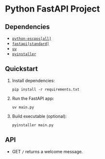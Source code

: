 # Python FastAPI Project

## Dependencies

- [`python-escpos[all]`](requirements.txt)
- [`fastapi[standard]`](requirements.txt)
- [`uv`](requirements.txt)
- [`pyinstaller`](requirements.txt)

## Quickstart

1. Install dependencies:
    ```
    pip install -r requirements.txt
    ```
2. Run the FastAPI app:
    ```
    uv main.py
    ```
3. Build executable (optional):
    ```
    pyinstaller main.py
    ```

## API

- GET `/` returns a welcome message.
